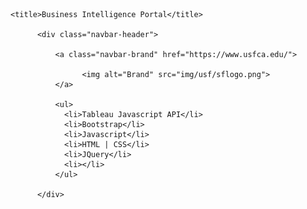 <div id="container">
	
	<title>Business Intelligence Portal</title>

	      <div class="navbar-header">

	          <a class="navbar-brand" href="https://www.usfca.edu/">
	            	
	            	<img alt="Brand" src="img/usf/sflogo.png">
	          </a>
	          
	          <ul>
	          	<li>Tableau Javascript API</li>
	          	<li>Bootstrap</li>
	          	<li>Javascript</li>
	          	<li>HTML | CSS</li>
	          	<li>JQuery</li>
	          	<li></li>
	          </ul>

          </div>
</div>

